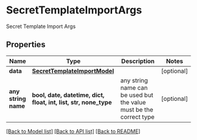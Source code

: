 # SecretTemplateImportArgs

Secret Template Import Args

## Properties
Name | Type | Description | Notes
------------ | ------------- | ------------- | -------------
**data** | [**SecretTemplateImportModel**](SecretTemplateImportModel.md) |  | [optional] 
**any string name** | **bool, date, datetime, dict, float, int, list, str, none_type** | any string name can be used but the value must be the correct type | [optional]

[[Back to Model list]](../README.md#documentation-for-models) [[Back to API list]](../README.md#documentation-for-api-endpoints) [[Back to README]](../README.md)


